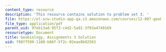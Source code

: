 ```yaml
---
content_type: resource
description: 'This resource contains solution to problem set 3. '
file: https://ol-ocw-studio-app-qa.s3.amazonaws.com/courses/12-007-geobiology-spring-2013/f98ff5991180b66f5f2c02eae8b92563_MIT12_007S13_Solution_3.pdf
file_type: application/pdf
parent_uid: 97eb13ad-95f3-c4d2-5a91-3f93a4749169
resourcetype: Document
title: Geobiology, Assignments 3 Solution
uid: f98ff599-1180-b66f-5f2c-02eae8b92563
---
```

